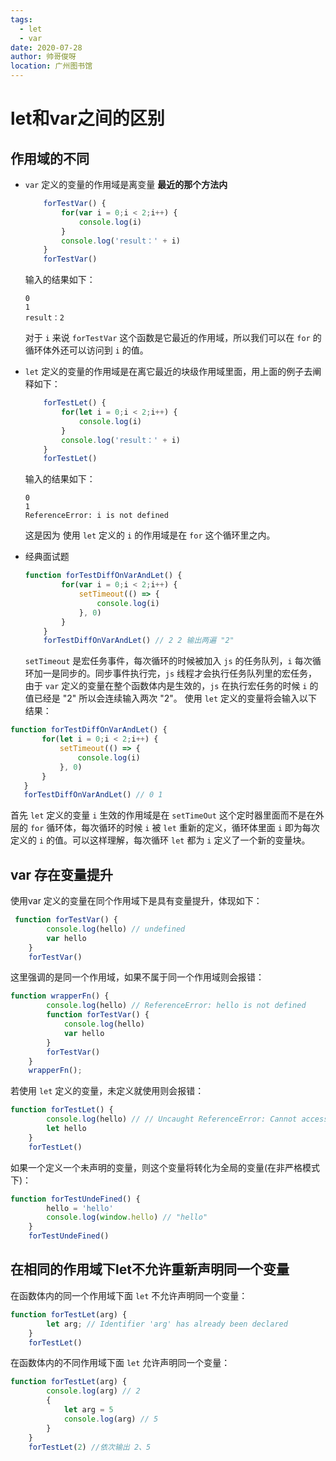 ```yaml
---
tags: 
  - let
  - var
date: 2020-07-28
author: 帅哥俊呀
location: 广州图书馆
---
```

# let和var之间的区别
## 作用域的不同
* `var` 定义的变量的作用域是离变量 **最近的那个方法内**

    ``` js
        forTestVar() {
            for(var i = 0;i < 2;i++) {
                console.log(i)
            }
            console.log('result：' + i)
        }
        forTestVar()
    ```
    输入的结果如下：
    ```
    0
    1
    result：2
    ```
    对于 `i` 来说 `forTestVar` 这个函数是它最近的作用域，所以我们可以在 `for` 的循环体外还可以访问到 `i` 的值。
* `let` 定义的变量的作用域是在离它最近的块级作用域里面，用上面的例子去阐释如下： 
    ``` js
        forTestLet() {
            for(let i = 0;i < 2;i++) {
                console.log(i)
            }
            console.log('result：' + i)
        }
        forTestLet()
    ```
    输入的结果如下：
    ```
    0
    1
    ReferenceError: i is not defined
    ```
    这是因为 使用 `let` 定义的 `i` 的作用域是在 `for` 这个循环里之内。
* 经典面试题
    ``` js
    function forTestDiffOnVarAndLet() {
            for(var i = 0;i < 2;i++) {
                setTimeout(() => {
                    console.log(i)
                }, 0)
            }
        }
        forTestDiffOnVarAndLet() // 2 2 输出两遍 "2"
    ```
    `setTimeout` 是宏任务事件，每次循环的时候被加入 `js` 的任务队列，`i` 每次循环加一是同步的。同步事件执行完，`js` 线程才会执行任务队列里的宏任务，由于 `var` 定义的变量在整个函数体内是生效的，`js` 在执行宏任务的时候 `i` 的值已经是 "2" 所以会连续输入两次 "2"。 使用 `let` 定义的变量将会输入以下结果：
 ``` js
function forTestDiffOnVarAndLet() {
        for(let i = 0;i < 2;i++) {
            setTimeout(() => {
                console.log(i)
            }, 0)
        }
    }
    forTestDiffOnVarAndLet() // 0 1
```
首先 `let` 定义的变量 `i` 生效的作用域是在 `setTimeOut` 这个定时器里面而不是在外层的 `for` 循环体，每次循环的时候 `i` 被 `let` 重新的定义，循环体里面 `i` 即为每次定义的 `i` 的值。可以这样理解，每次循环 `let` 都为 `i` 定义了一个新的变量块。
## var 存在变量提升
使用var 定义的变量在同个作用域下是具有变量提升，体现如下：
``` js
 function forTestVar() {
        console.log(hello) // undefined
        var hello
    }
    forTestVar()
```
这里强调的是同一个作用域，如果不属于同一个作用域则会报错：
``` js
function wrapperFn() {
        console.log(hello) // ReferenceError: hello is not defined
        function forTestVar() {
            console.log(hello)
            var hello
        }
        forTestVar()
    }
    wrapperFn();
```
若使用 `let` 定义的变量，未定义就使用则会报错：
``` js
function forTestLet() {
        console.log(hello) // // Uncaught ReferenceError: Cannot access 'hello' before initialization
        let hello
    }
    forTestLet()
```
如果一个定义一个未声明的变量，则这个变量将转化为全局的变量(在非严格模式下)：
``` js
function forTestUndeFined() {
        hello = 'hello'
        console.log(window.hello) // "hello"
    }
    forTestUndeFined()
```
## 在相同的作用域下let不允许重新声明同一个变量
在函数体内的同一个作用域下面 `let` 不允许声明同一个变量：
``` js
function forTestLet(arg) {
        let arg; // Identifier 'arg' has already been declared
    }
    forTestLet()
```
在函数体内的不同作用域下面 `let` 允许声明同一个变量：
``` js
function forTestLet(arg) {  
        console.log(arg) // 2
        {
            let arg = 5
            console.log(arg) // 5
        }
    }
    forTestLet(2) //依次输出 2、5
```